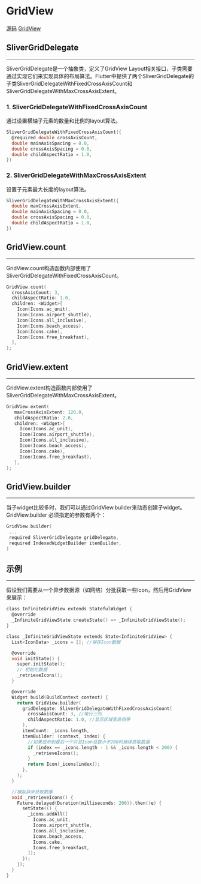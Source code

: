 # GridView

[源码](https://gitee.com/learnany/flutter/blob/master/lib/gridview_route.dart)  [GridView](https://book.flutterchina.club/chapter6/gridview.html#_6-6-gridview)

## SliverGridDelegate
---
SliverGridDelegate是一个抽象类，定义了GridView Layout相关接口，子类需要通过实现它们来实现具体的布局算法。Flutter中提供了两个SliverGridDelegate的子类SliverGridDelegateWithFixedCrossAxisCount和SliverGridDelegateWithMaxCrossAxisExtent。

### 1. SliverGridDelegateWithFixedCrossAxisCount

通过设置横轴子元素的数量和比例的layout算法。
```c
SliverGridDelegateWithFixedCrossAxisCount({
  @required double crossAxisCount, 
  double mainAxisSpacing = 0.0,
  double crossAxisSpacing = 0.0,
  double childAspectRatio = 1.0,
})
```

### 2. SliverGridDelegateWithMaxCrossAxisExtent

设置子元素最大长度的layout算法。
```c
SliverGridDelegateWithMaxCrossAxisExtent({
  double maxCrossAxisExtent,
  double mainAxisSpacing = 0.0,
  double crossAxisSpacing = 0.0,
  double childAspectRatio = 1.0,
})
```

## GridView.count
---
GridView.count构造函数内部使用了SliverGridDelegateWithFixedCrossAxisCount。
```c
GridView.count( 
  crossAxisCount: 3,
  childAspectRatio: 1.0,
  children: <Widget>[
    Icon(Icons.ac_unit),
    Icon(Icons.airport_shuttle),
    Icon(Icons.all_inclusive),
    Icon(Icons.beach_access),
    Icon(Icons.cake),
    Icon(Icons.free_breakfast),
  ],
);
```

## GridView.extent
---
GridView.extent构造函数内部使用了SliverGridDelegateWithMaxCrossAxisExtent。
```c
GridView.extent(
   maxCrossAxisExtent: 120.0,
   childAspectRatio: 2.0,
   children: <Widget>[
     Icon(Icons.ac_unit),
     Icon(Icons.airport_shuttle),
     Icon(Icons.all_inclusive),
     Icon(Icons.beach_access),
     Icon(Icons.cake),
     Icon(Icons.free_breakfast),
   ],
);
```

## GridView.builder
---
当子widget比较多时，我们可以通过GridView.builder来动态创建子widget。GridView.builder 必须指定的参数有两个：
```c
GridView.builder(
 ...
 required SliverGridDelegate gridDelegate, 
 required IndexedWidgetBuilder itemBuilder,
)
```
## 示例
---
假设我们需要从一个异步数据源（如网络）分批获取一些Icon，然后用GridView来展示：
```c
class InfiniteGridView extends StatefulWidget {
  @override
  _InfiniteGridViewState createState() => _InfiniteGridViewState();
}

class _InfiniteGridViewState extends State<InfiniteGridView> {
  List<IconData> _icons = []; //保存Icon数据

  @override
  void initState() {
    super.initState();
    // 初始化数据
    _retrieveIcons();
  }

  @override
  Widget build(BuildContext context) {
    return GridView.builder(
      gridDelegate: SliverGridDelegateWithFixedCrossAxisCount(
        crossAxisCount: 3, //每行三列
        childAspectRatio: 1.0, //显示区域宽高相等
      ),
      itemCount: _icons.length,
      itemBuilder: (context, index) {
        //如果显示到最后一个并且Icon总数小于200时继续获取数据
        if (index == _icons.length - 1 && _icons.length < 200) {
          _retrieveIcons();
        }
        return Icon(_icons[index]);
      },
    );
  }

  //模拟异步获取数据
  void _retrieveIcons() {
    Future.delayed(Duration(milliseconds: 200)).then((e) {
      setState(() {
        _icons.addAll([
          Icons.ac_unit,
          Icons.airport_shuttle,
          Icons.all_inclusive,
          Icons.beach_access,
          Icons.cake,
          Icons.free_breakfast,
        ]);
      });
    });
  }
}
```